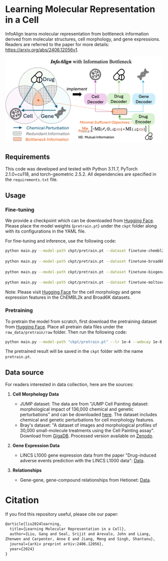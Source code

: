 # Learning Molecular Representation in a Cell

InfoAlign learns molecular representation from bottleneck information derived from molecular structures, cell morphology, and gene expressions. Readers are referred to the paper for more details: https://arxiv.org/abs/2406.12056v1.

![InfoAlign](assets/infoalign.png)

## Requirements

This code was developed and tested with Python 3.11.7, PyTorch 2.1.0+cu118, and torch-geometric 2.5.2. All dependencies are specified in the `requirements.txt` file.

## Usage

### Fine-tuning

We provide a checkpoint which can be downloaded from [Hugging Face](https://huggingface.co/liuganghuggingface/InfoAlign-Pretrained). Please place the model weights (`pretrain.pt`) under the `ckpt` folder along with its configurations in the YAML file.

For fine-tuning and inference, use the following code:

```bash
python main.py --model-path ckpt/pretrain.pt --dataset finetune-chembl2k

python main.py --model-path ckpt/pretrain.pt --dataset finetune-broad6k

python main.py --model-path ckpt/pretrain.pt --dataset finetune-biogenadme

python main.py --model-path ckpt/pretrain.pt --dataset finetune-moltoxcast
```

Note: Please visit [Hugging Face](https://huggingface.co/liuganghuggingface/InfoAlign-Pretrained) for the cell morphology and gene expression features in the ChEMBL2k and Broad6K datasets.

### Pretraining

To pretrain the model from scratch, first download the pretraining dataset from [Hugging Face](https://huggingface.co/datasets/liuganghuggingface/InfoAlign-Data). Place all pretrain data files under the `raw_data/pretrain/raw` folder. Then run the following code:

```bash
python main.py --model-path "ckpt/pretrain.pt" --lr 1e-4 --wdecay 1e-8 --batch-size 3072
```

The pretrained result will be saved in the `ckpt` folder with the name `pretrain.pt`.


## Data source

For readers interested in data collection, here are the sources:

1. **Cell Morphology Data**
   - JUMP dataset: The data are from "JUMP Cell Painting dataset: morphological impact of 136,000 chemical and genetic perturbations" and can be downloaded [here](https://github.com/jump-cellpainting/datasets/blob/1c245002cbcaea9156eea56e61baa52ad8307db3/profile_index.csv). The dataset includes chemical and genetic perturbations for cell morphology features.
   - Bray's dataset: "A dataset of images and morphological profiles of 30,000 small-molecule treatments using the Cell Painting assay". Download from [GigaDB](http://gigadb.org/dataset/100351). Processed version available on [Zenodo](https://zenodo.org/records/7589312).

2. **Gene Expression Data**
   - LINCS L1000 gene expression data from the paper "Drug-induced adverse events prediction with the LINCS L1000 data": [Data](https://maayanlab.net/SEP-L1000/#download).

3. **Relationships**
   - Gene-gene, gene-compound relationships from Hetionet: [Data](https://github.com/hetio/hetionet).

# Citation

If you find this repository useful, please cite our paper:

```
@article{liu2024learning,
  title={Learning Molecular Representation in a Cell},
  author={Liu, Gang and Seal, Srijit and Arevalo, John and Liang, Zhenwen and Carpenter, Anne E and Jiang, Meng and Singh, Shantanu},
  journal={arXiv preprint arXiv:2406.12056},
  year={2024}
}
```

